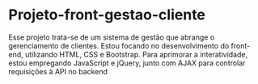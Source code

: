# Projeto-front-gestao-cliente

 
Esse projeto trata-se de um sistema de gestão que abrange o gerenciamento de clientes.
Estou focando no desenvolvimento do front-end, utilizando HTML, CSS e Bootstrap. 
Para aprimorar a interatividade, estou empregando JavaScript e jQuery, 
junto com AJAX para controlar requisições à API no backend

